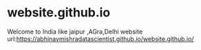 # website.github.io
Welcome to India like jaipur ,AGra,Delhi
website url:https://abhinavmishradatascientist.github.io/website.github.io/
